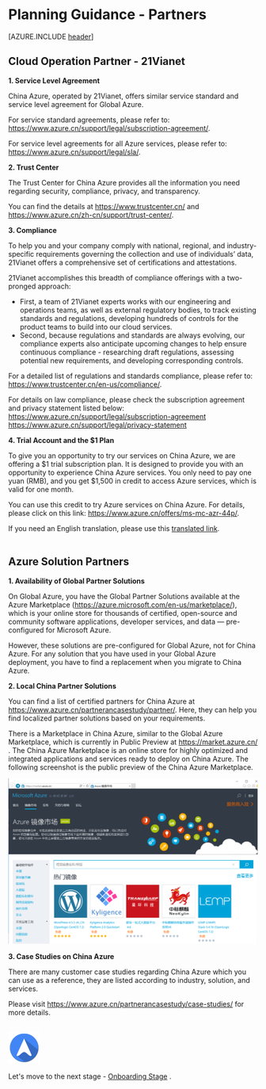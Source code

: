 <properties
	pageTitle="Global Customer Playbook planning-guidance-partners "
	description="Global Customer Playbook planning-guidance-partners"
	services="global-customer-playbook"
	documentationCenter=""
	authors="jtong"
	manager="edwinc"
	editor=""
	tags="global-customer-playbook"/>

<tags
	ms.service="migration-lifecycle-planning"
	ms.workload=""
	ms.tgt_pltfrm=""
	ms.devlang="na"
	ms.topic="article"
	ms.date="11/21/2016"
	wacn.date="11/21/2016"
	wacn.lang="en"
	ms.author="jtong"/>


# Planning Guidance - Partners

[AZURE.INCLUDE [header](../../../../mktcontent/includes/planning-guidance.md)]

## Cloud Operation Partner - 21Vianet

**1. Service Level Agreement**

China Azure, operated by 21Vianet, offers similar service standard and service level agreement for Global Azure.
 
For service standard agreements, please refer to: https://www.azure.cn/support/legal/subscription-agreement/.
 
For service level agreements for all Azure services, please refer to:
https://www.azure.cn/support/legal/sla/.

**2. Trust Center**

The Trust Center for China Azure provides all the information you need regarding security, compliance, privacy, and transparency.
 
You can find the details at https://www.trustcenter.cn/ and https://www.azure.cn/zh-cn/support/trust-center/.

**3. Compliance**

To help you and your company comply with national, regional, and industry-specific requirements governing the collection and use of individuals’ data, 21Vianet offers a comprehensive set of certifications and attestations.
 
21Vianet accomplishes this breadth of compliance offerings with a two-pronged approach:

- First, a team of 21Vianet experts works with our engineering and operations teams, as well as external regulatory bodies, to track existing standards and regulations, developing hundreds of controls for the product teams to build into our cloud services.
- Second, because regulations and standards are always evolving, our compliance experts also anticipate upcoming changes to help ensure continuous compliance - researching draft regulations, assessing potential new requirements, and developing corresponding controls.
 
For a detailed list of regulations and standards compliance, please refer to: https://www.trustcenter.cn/en-us/compliance/.
 
For details on law compliance, please check the subscription agreement and privacy statement listed below:
https://www.azure.cn/support/legal/subscription-agreement
https://www.azure.cn/support/legal/privacy-statement

**4. Trial Account and the $1 Plan**

To give you an opportunity to try our services on China Azure, we are offering a $1 trial subscription plan. It is designed to provide you with an opportunity to experience China Azure services. You only need to pay one yuan (RMB), and you get $1,500 in credit to access Azure services, which is valid for one month.
 
You can use this credit to try Azure services on China Azure. For details, please click on this link: https://www.azure.cn/offers/ms-mc-azr-44p/.
 
If you need an English translation, please use this [translated link](https://translate.google.com.hk/translate?hl=zh-CN&sl=zh-CN&tl=en&u=https%3A%2F%2Fwww.azure.cn%2Foffers%2Fms-mc-azr-44p%2F).
</br>
</br>

## Azure Solution Partners

**1. Availability of Global Partner Solutions**

On Global Azure, you have the Global Partner Solutions available at the Azure Marketplace (https://azure.microsoft.com/en-us/marketplace/), which is your online store for thousands of certified, open-source and community software applications, developer services, and data — pre-configured for Microsoft Azure. 
 
However, these solutions are pre-configured for Global Azure, not for China Azure. For any solution that you have used in your Global Azure deployment, you have to find a replacement when you migrate to China Azure.

**2. Local China Partner Solutions**

You can find a list of certified partners for China Azure at https://www.azure.cn/partnerancasestudy/partner/. Here, they can help you find localized partner solutions based on your requirements.
 
There is a Marketplace in China Azure, similar to the Global Azure Marketplace, which is currently in Public Preview at https://market.azure.cn/ . The China Azure Marketplace is an online store for highly optimized and integrated applications and services ready to deploy on China Azure. The following screenshot is the public preview of the China Azure Marketplace.

![img](../../media/marketplace.png)

**3. Case Studies on China Azure**

There are many customer case studies regarding China Azure which you can use as a reference, they are listed according to industry, solution, and services.
 
Please visit https://www.azure.cn/partnerancasestudy/case-studies/ for more details.
</br>
</br>

![navigation](../../media/navigation.png)

Let's move to the next stage -  [Onboarding Stage](/solutions/global-customer/onboarding/guidance/policies/) .

